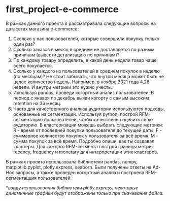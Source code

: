 # first_project-e-commerce
В рамках данного проекта я рассматривала следующие вопросы на датасетах магазина e-commerce:
  1. Сколько у нас пользователей, которые совершили покупку только один раз?
  2. Сколько заказов в месяц в среднем не доставляется по разным причинам (вывести детализацию по причинам)?
  3. По каждому товару определить, в какой день недели товар чаще всего покупается.
  4. Сколько у каждого из пользователей в среднем покупок в неделю (по месяцам)? Не стоит забывать, что внутри месяца может быть не целое количество недель. Например, в ноябре 2021 года 4,28 недели. И внутри метрики это нужно учесть.
  5. Используя pandas, проведи когортный анализ пользователей. В период с января по декабрь выяви когорту с самым высоким retention на 3й месяц.
  6. Часто для качественного анализа аудитории используются подходы, основанные на сегментации. Используя python, построй RFM-сегментацию пользователей, чтобы качественно оценить свою аудиторию. В кластеризации можешь выбрать следующие метрики: R - время от последней покупки пользователя до текущей даты, F - суммарное количество покупок у пользователя за всё время, M - сумма покупок за всё время. Подробно опиши, как ты создавал кластеры. Для каждого RFM-сегмента построй границы метрик recency, frequency и monetary для интерпретации этих кластеров.

В рамках проекта использовала библиотеки pandas, numpy, matplotlib.pyplot, plotly.express, seaborn. Были получены ответы на  Ad-Hoc запросы, а также проведен когортный анализ и построена RFM-сегментацция пользователей.

**ввиду использования библиотеки plotly.express, некоторые динамичные графики будут отображены только при скачивания файла.*
